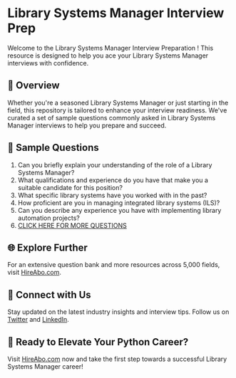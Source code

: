 # Library Systems Manager Interview Prep

Welcome to the Library Systems Manager Interview Preparation ! This resource is designed to help you ace your Library Systems Manager interviews with confidence.

## 🚀 Overview

Whether you're a seasoned Library Systems Manager or just starting in the field, this repository is tailored to enhance your interview readiness. We've curated a set of sample questions commonly asked in Library Systems Manager interviews to help you prepare and succeed.

## 📝 Sample Questions

1. Can you briefly explain your understanding of the role of a Library Systems Manager?
2. What qualifications and experience do you have that make you a suitable candidate for this position?
3. What specific library systems have you worked with in the past?
4. How proficient are you in managing integrated library systems (ILS)?
5. Can you describe any experience you have with implementing library automation projects?
6. [CLICK HERE FOR MORE QUESTIONS](https://hireabo.com/job/18_1_26/Library%20Systems%20Manager)

## 🌐 Explore Further

For an extensive question bank and more resources across 5,000 fields, visit [HireAbo.com](https://www.hireabo.com).

## 📱 Connect with Us

Stay updated on the latest industry insights and interview tips. Follow us on [Twitter](https://twitter.com/hireabo) and [LinkedIn](https://www.linkedin.com/in/hire-abo-3609972a8/).

## 🚀 Ready to Elevate Your Python Career?

Visit [HireAbo.com](https://www.hireabo.com) now and take the first step towards a successful Library Systems Manager career!